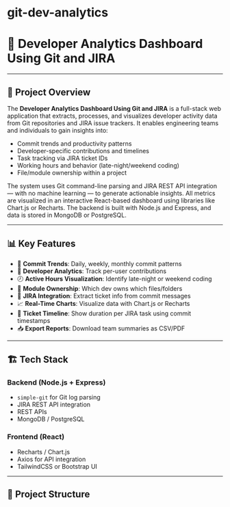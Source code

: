 # git-dev-analytics
# 🚀 Developer Analytics Dashboard Using Git and JIRA

---

## 🧾 Project Overview

The **Developer Analytics Dashboard Using Git and JIRA** is a full-stack web application that extracts, processes, and visualizes developer activity data from Git repositories and JIRA issue trackers. It enables engineering teams and individuals to gain insights into:

- Commit trends and productivity patterns  
- Developer-specific contributions and timelines  
- Task tracking via JIRA ticket IDs  
- Working hours and behavior (late-night/weekend coding)  
- File/module ownership within a project  

The system uses Git command-line parsing and JIRA REST API integration — with no machine learning — to generate actionable insights. All metrics are visualized in an interactive React-based dashboard using libraries like Chart.js or Recharts. The backend is built with Node.js and Express, and data is stored in MongoDB or PostgreSQL.

---

## 📊 Key Features

- 📅 **Commit Trends**: Daily, weekly, monthly commit patterns  
- 👤 **Developer Analytics**: Track per-user contributions  
- 🕗 **Active Hours Visualization**: Identify late-night or weekend coding  
- 📂 **Module Ownership**: Which dev owns which files/folders  
- 🔗 **JIRA Integration**: Extract ticket info from commit messages  
- 📈 **Real-Time Charts**: Visualize data with Chart.js or Recharts  
- 🧾 **Ticket Timeline**: Show duration per JIRA task using commit timestamps  
- 📥 **Export Reports**: Download team summaries as CSV/PDF  

---

## 🏗️ Tech Stack

### Backend (Node.js + Express)
- `simple-git` for Git log parsing  
- JIRA REST API integration  
- REST APIs  
- MongoDB / PostgreSQL  

### Frontend (React)
- Recharts / Chart.js  
- Axios for API integration  
- TailwindCSS or Bootstrap UI  

---

## 📂 Project Structure


